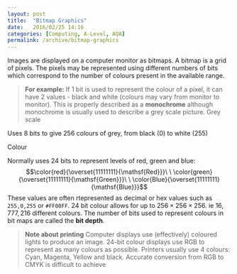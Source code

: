 ```yaml
---
layout: post
title:  "Bitmap Graphics"
date:   2016/02/25 14:16
categories: [Computing, A-Level, AQA]
permalink: /archive/bitmap-graphics
---
```


Images are displayed on a computer monitor as bitmaps. A bitmap is a grid of pixels. The pixels may be represented using different numbers of bits which correspond to the number of colours present in the available range.

> **For example:**
> If 1 bit is used to represent the colour of a pixel, it can have 2 values - black and white (colours may vary from monitor to monitor). This is properly described as a **monochrome** although monochrome is usually used to describe a grey scale picture. 
Grey scale

Uses 8 bits to give 256 colours of grey, from black (0) to white (255)

Colour

Normally uses 24 bits to represent levels of red, green and blue:
$$\color{red}{\overset{11111111}{\mathsf{Red}}}\ \ \color{green}{\overset{11111111}{\mathsf{Green}}}\ \ \color{Blue}{\overset{11111111}{\mathsf{Blue}}}$$
These values are often rtepresented as decimal or hex values such as `255,0,255` or `#FF00FF`.
24 bit colour allows for up to $256\times256\times256$. ie $16,777,216$ different colours.
The number of bits used to represent colours in bit maps are called the **bit depth**. 

> **Note about printing**
> Computer displays use (effectively) coloured lights to produce an image. 24-bit colour displays use RGB to represent as many colours as possible. Printers usually use 4 colours: Cyan, Magenta, Yellow and black. Accurate conversion from RGB to CMYK is difficult to achieve 